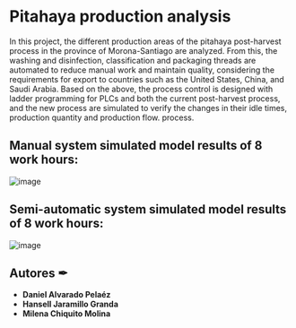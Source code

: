 # Pitahaya production analysis
In this project, the different production areas of the pitahaya post-harvest process in the province of Morona-Santiago are 
analyzed. From this, the washing and disinfection, classification and packaging threads are automated to reduce manual work 
and maintain quality, considering the requirements for export to countries such as the United States, China, and Saudi Arabia.
Based on the above, the process control is designed with ladder programming for PLCs and both the current post-harvest 
process, and the new process are simulated to verify the changes in their idle times, production quantity and production flow. 
process.

## Manual system simulated model results of 8 work hours:

![image](https://user-images.githubusercontent.com/69557269/216727485-e7e05fe6-df2b-4614-9c40-395203979a67.png)

## Semi-automatic system simulated model results of 8 work hours:

![image](https://user-images.githubusercontent.com/69557269/216727607-3ed11c53-f225-4290-8701-4aad70c016b1.png)

## Autores ✒

* **Daniel Alvarado Pelaéz** 
* **Hansell Jaramillo Granda** 
* **Milena Chiquito Molina** 
